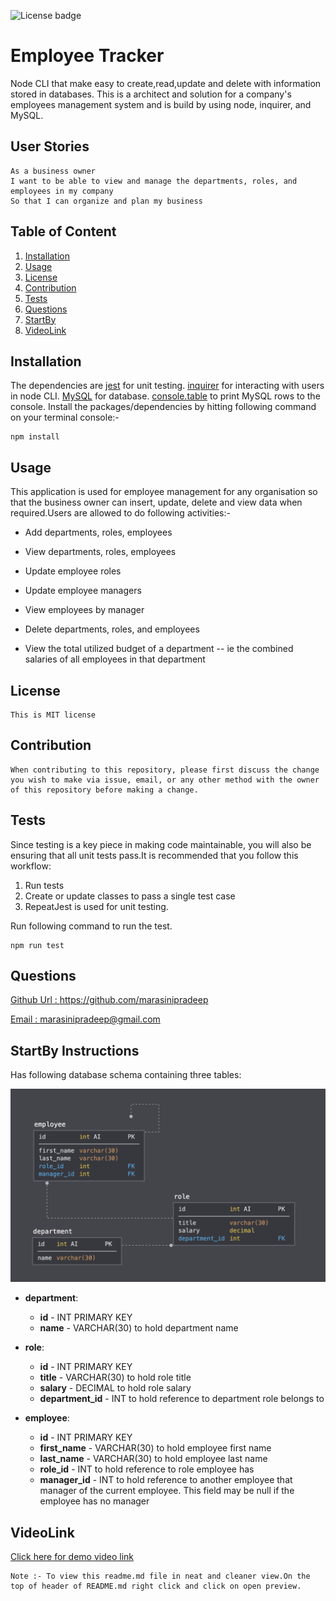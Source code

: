 ![License badge](https://img.shields.io/badge/license-MIT-green)

# Employee Tracker

Node CLI that make easy to create,read,update and delete with information stored in databases. This is a architect and solution for a company's employees management system and is build by using node, inquirer, and MySQL.

## User Stories

```
As a business owner
I want to be able to view and manage the departments, roles, and employees in my company
So that I can organize and plan my business
```



## Table of Content
1. [Installation](#Installation)
2. [Usage](#Usage)
3. [License](#Licence)
4. [Contribution](#Contribution)
5. [Tests](#Tests)
6. [Questions](#Questions)
7. [StartBy](#StartBy)
8. [VideoLink](#VideoLink)


## Installation
The dependencies are [jest](https://jestjs.io/) for unit testing.
[inquirer](https://www.npmjs.com/package/inquirer) for interacting with users in node CLI.
[MySQL](https://www.npmjs.com/package/mysql) for database.
[console.table](https://www.npmjs.com/package/console.table) to print MySQL rows to the console.
 Install the packages/dependencies by hitting following command on your terminal console:-
```
npm install

```

## Usage


This application is used for employee management for any organisation so that the business owner can insert, update, delete and view data when required.Users are allowed to do following activities:-

  * Add departments, roles, employees

  * View departments, roles, employees

  * Update employee roles

  * Update employee managers

  * View employees by manager

  * Delete departments, roles, and employees

  * View the total utilized budget of a department -- ie the combined salaries of all employees in that department


## License

```
This is MIT license

```

## Contribution

```
When contributing to this repository, please first discuss the change you wish to make via issue, email, or any other method with the owner of this repository before making a change.
```

## Tests
Since testing is a key piece in making code maintainable, you will also be ensuring that all unit tests pass.It is recommended that you follow this workflow:

1. Run tests
2. Create or update classes to pass a single test case
3. RepeatJest is used for unit testing.

Run following command to run the test.

```
npm run test
```

## Questions
 <a href="https://github.com/marasinipradeep">Github Url : https://github.com/marasinipradeep</a>

 <a href="marasinipradeep@gmail.com">Email : marasinipradeep@gmail.com</a>



## StartBy Instructions

Has following database schema containing three tables:

![Database Schema](Assets/schema.png)

* **department**:

  * **id** - INT PRIMARY KEY
  * **name** - VARCHAR(30) to hold department name

* **role**:

  * **id** - INT PRIMARY KEY
  * **title** -  VARCHAR(30) to hold role title
  * **salary** -  DECIMAL to hold role salary
  * **department_id** -  INT to hold reference to department role belongs to

* **employee**:

  * **id** - INT PRIMARY KEY
  * **first_name** - VARCHAR(30) to hold employee first name
  * **last_name** - VARCHAR(30) to hold employee last name
  * **role_id** - INT to hold reference to role employee has
  * **manager_id** - INT to hold reference to another employee that manager of the current employee. This field may be null if the employee has no manager
  


## VideoLink
<a href= "https://youtu.be/q9yDTqZ9vdQ">Click here for demo video link</a>

```
Note :- To view this readme.md file in neat and cleaner view.On the top of header of README.md right click and click on open preview.
